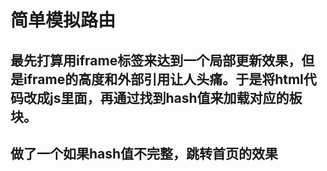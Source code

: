 # 简单模拟路由

## 最先打算用iframe标签来达到一个局部更新效果，但是iframe的高度和外部引用让人头痛。于是将html代码改成js里面，再通过找到hash值来加载对应的板块。

## 做了一个如果hash值不完整，跳转首页的效果




